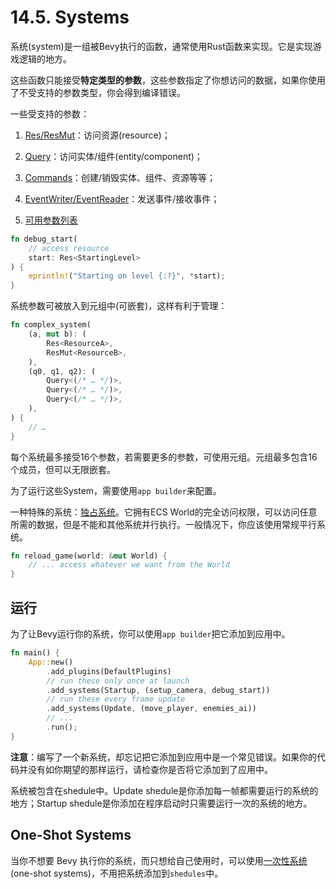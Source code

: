 # 14.5. Systems

系统(system)是一组被Bevy执行的函数，通常使用Rust函数来实现。它是实现游戏逻辑的地方。

这些函数只能接受**特定类型的参数**，这些参数指定了你想访问的数据，如果你使用了不受支持的参数类型，你会得到编译错误。

一些受支持的参数：

1. [Res/ResMut](./resources.md)：访问资源(resource)；

2. [Query](./queries.md)：访问实体/组件(entity/component)；

3. [Commands](./commands.md)：创建/销毁实体、组件、资源等等；

4. [EventWriter/EventReader](./events.md)：发送事件/接收事件；

5. [可用参数列表](https://docs.rs/bevy/latest/bevy/ecs/system/trait.SystemParam.html#implementors)

```rust
fn debug_start(
    // access resource
    start: Res<StartingLevel>
) {
    eprintln!("Starting on level {:?}", *start);
}
```

系统参数可被放入到元组中(可嵌套)，这样有利于管理：

```rust
fn complex_system(
    (a, mut b): (
        Res<ResourceA>,
        ResMut<ResourceB>,
    ),
    (q0, q1, q2): (
        Query<(/* … */)>,
        Query<(/* … */)>,
        Query<(/* … */)>,
    ),
) {
    // …
}
```

每个系统最多接受16个参数，若需要更多的参数，可使用元组。元组最多包含16个成员，但可以无限嵌套。

为了运行这些System，需要使用`app builder`来配置。

一种特殊的系统：[独占系统](./exclusive_system.md)。它拥有ECS World的完全访问权限，可以访问任意所需的数据，但是不能和其他系统并行执行。一般情况下，你应该使用常规平行系统。

```rust
fn reload_game(world: &mut World) {
    // ... access whatever we want from the World
}
```
## 运行

为了让Bevy运行你的系统，你可以使用`app builder`把它添加到应用中。

```rust
fn main() {
    App::new()
        .add_plugins(DefaultPlugins)
        // run these only once at launch
        .add_systems(Startup, (setup_camera, debug_start))
        // run these every frame update
        .add_systems(Update, (move_player, enemies_ai))
        // ...
        .run();
}
```

**注意**：编写了一个新系统，却忘记把它添加到应用中是一个常见错误。如果你的代码并没有如你期望的那样运行，请检查你是否将它添加到了应用中。

系统被包含在shedule中。Update shedule是你添加每一帧都需要运行的系统的地方；Startup shedule是你添加在程序启动时只需要运行一次的系统的地方。

## One-Shot Systems

当你不想要 Bevy 执行你的系统，而只想给自己使用时，可以使用[一次性系统](./one-shot_systems.md)(one-shot systems)，不用把系统添加到`shedules`中。